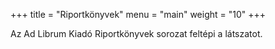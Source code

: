 +++
title = "Riportkönyvek"
menu = "main"
weight = "10"
+++

Az Ad Librum Kiadó Riportkönyvek sorozat feltépi a látszatot.